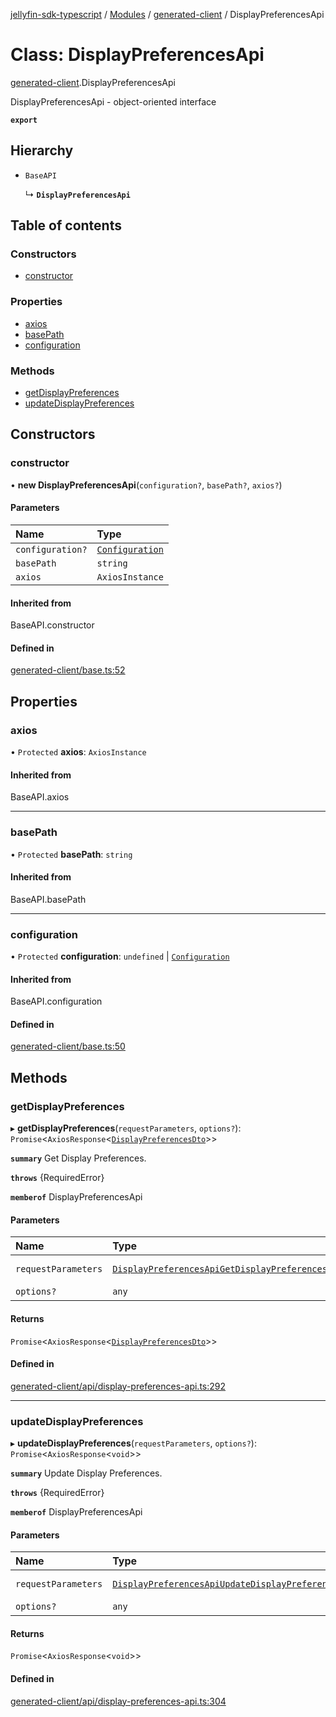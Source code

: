 [jellyfin-sdk-typescript](../README.md) / [Modules](../modules.md) / [generated-client](../modules/generated_client.md) / DisplayPreferencesApi

# Class: DisplayPreferencesApi

[generated-client](../modules/generated_client.md).DisplayPreferencesApi

DisplayPreferencesApi - object-oriented interface

**`export`**

## Hierarchy

- `BaseAPI`

  ↳ **`DisplayPreferencesApi`**

## Table of contents

### Constructors

- [constructor](generated_client.DisplayPreferencesApi.md#constructor)

### Properties

- [axios](generated_client.DisplayPreferencesApi.md#axios)
- [basePath](generated_client.DisplayPreferencesApi.md#basepath)
- [configuration](generated_client.DisplayPreferencesApi.md#configuration)

### Methods

- [getDisplayPreferences](generated_client.DisplayPreferencesApi.md#getdisplaypreferences)
- [updateDisplayPreferences](generated_client.DisplayPreferencesApi.md#updatedisplaypreferences)

## Constructors

### constructor

• **new DisplayPreferencesApi**(`configuration?`, `basePath?`, `axios?`)

#### Parameters

| Name | Type |
| :------ | :------ |
| `configuration?` | [`Configuration`](index.Configuration.md) |
| `basePath` | `string` |
| `axios` | `AxiosInstance` |

#### Inherited from

BaseAPI.constructor

#### Defined in

[generated-client/base.ts:52](https://github.com/thornbill/jellyfin-sdk-typescript/blob/0f61f16/src/generated-client/base.ts#L52)

## Properties

### axios

• `Protected` **axios**: `AxiosInstance`

#### Inherited from

BaseAPI.axios

___

### basePath

• `Protected` **basePath**: `string`

#### Inherited from

BaseAPI.basePath

___

### configuration

• `Protected` **configuration**: `undefined` \| [`Configuration`](index.Configuration.md)

#### Inherited from

BaseAPI.configuration

#### Defined in

[generated-client/base.ts:50](https://github.com/thornbill/jellyfin-sdk-typescript/blob/0f61f16/src/generated-client/base.ts#L50)

## Methods

### getDisplayPreferences

▸ **getDisplayPreferences**(`requestParameters`, `options?`): `Promise`<`AxiosResponse`<[`DisplayPreferencesDto`](../interfaces/generated_client.DisplayPreferencesDto.md)\>\>

**`summary`** Get Display Preferences.

**`throws`** {RequiredError}

**`memberof`** DisplayPreferencesApi

#### Parameters

| Name | Type | Description |
| :------ | :------ | :------ |
| `requestParameters` | [`DisplayPreferencesApiGetDisplayPreferencesRequest`](../interfaces/generated_client.DisplayPreferencesApiGetDisplayPreferencesRequest.md) | Request parameters. |
| `options?` | `any` | - |

#### Returns

`Promise`<`AxiosResponse`<[`DisplayPreferencesDto`](../interfaces/generated_client.DisplayPreferencesDto.md)\>\>

#### Defined in

[generated-client/api/display-preferences-api.ts:292](https://github.com/thornbill/jellyfin-sdk-typescript/blob/0f61f16/src/generated-client/api/display-preferences-api.ts#L292)

___

### updateDisplayPreferences

▸ **updateDisplayPreferences**(`requestParameters`, `options?`): `Promise`<`AxiosResponse`<`void`\>\>

**`summary`** Update Display Preferences.

**`throws`** {RequiredError}

**`memberof`** DisplayPreferencesApi

#### Parameters

| Name | Type | Description |
| :------ | :------ | :------ |
| `requestParameters` | [`DisplayPreferencesApiUpdateDisplayPreferencesRequest`](../interfaces/generated_client.DisplayPreferencesApiUpdateDisplayPreferencesRequest.md) | Request parameters. |
| `options?` | `any` | - |

#### Returns

`Promise`<`AxiosResponse`<`void`\>\>

#### Defined in

[generated-client/api/display-preferences-api.ts:304](https://github.com/thornbill/jellyfin-sdk-typescript/blob/0f61f16/src/generated-client/api/display-preferences-api.ts#L304)
